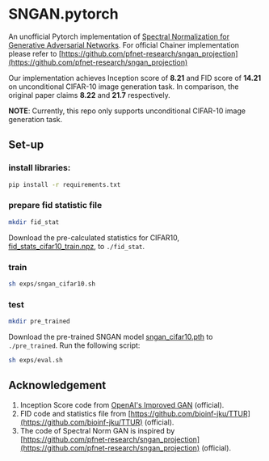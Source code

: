# SNGAN.pytorch
An unofficial Pytorch implementation of [Spectral Normalization for Generative Adversarial Networks](https://openreview.net/pdf?id=B1QRgziT-). 
For official Chainer implementation please refer to [https://github.com/pfnet-research/sngan_projection](https://github.com/pfnet-research/sngan_projection)

Our implementation achieves Inception score of **8.21** and FID score of **14.21** on unconditional CIFAR-10 image generation task.
In comparison, the original paper claims **8.22** and **21.7** respectively.

**NOTE**: Currently, this repo only supports unconditional CIFAR-10 image generation task.

## Set-up

### install libraries:
```bash
pip install -r requirements.txt
```

### prepare fid statistic file
 ```bash
mkdir fid_stat
```
Download the pre-calculated statistics for CIFAR10, 
[fid_stats_cifar10_train.npz](http://bioinf.jku.at/research/ttur/ttur_stats/fid_stats_cifar10_train.npz), to `./fid_stat`.

### train
```bash
sh exps/sngan_cifar10.sh
```

### test
```bash
mkdir pre_trained
```
Download the pre-trained SNGAN model [sngan_cifar10.pth](https://drive.google.com/file/d/1koEJbx9anP2-BEMrqX6jgWXAvEUXG0AU/view?usp=sharing) to `./pre_trained`.
Run the following script:
```bash
sh exps/eval.sh
```

## Acknowledgement

1. Inception Score code from [OpenAI's Improved GAN](https://github.com/openai/improved-gan/tree/master/inception_score) (official).
2. FID code and statistics file from [https://github.com/bioinf-jku/TTUR](https://github.com/bioinf-jku/TTUR) (official).
3. The code of Spectral Norm GAN is inspired by [https://github.com/pfnet-research/sngan_projection](https://github.com/pfnet-research/sngan_projection) (official).
